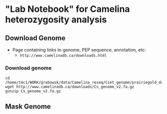 # "Lab Notebook" for Camelina heterozygosity analysis

## Download Genome
* Page containing links to genome, PEP sequence, annotation, etc:
  * `http://www.camelinadb.ca/downloads.html`
### Download genome
```
cd /home/t4c1/WORK/grabowsk/data/Camelina_reseq/Cset_genome/prairiegold_data
wget http://www.camelinadb.ca/downloads/Cs_genome_v2.fa.gz
gunzip Cs_genome_v2.fa.gz
```

## Mask Genome

